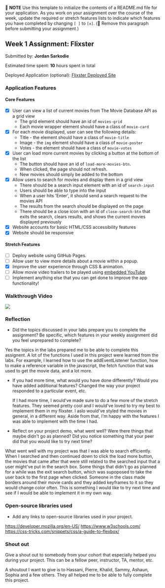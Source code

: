 📝 **NOTE** Use this template to initialize the contents of a README.md file for your application. As you work on your assignment over the course of the week, update the required or stretch features lists to indicate which features you have completed by changing `[ ]` to `[x]`. (🚫 Remove this paragraph before submitting your assignment.)

## Week 1 Assignment: Flixster

Submitted by: **Jordan Sarkodie**

Estimated time spent: **10** hours spent in total

Deployed Application (optional): [Flixster Deployed Site](ADD_LINK_HERE)

### Application Features

#### Core Features

- [X] User can view a list of current movies from The Movie Database API as a grid view
  - The grid element should have an id of `movies-grid`
  - Each movie wrapper element should have a class of `movie-card`
- [X] For each movie displayed, user can see the following details:
  - Title - the element should have a class of `movie-title`
  - Image - the `img` element should have a class of `movie-poster`
  - Votes - the element should have a class of `movie-votes`
- [X] User can load more current movies by clicking a button at the bottom of the list
  - The button should have an id of `load-more-movies-btn`.
  - When clicked, the page should not refresh.
  - New movies should simply be added to the bottom
- [X] Allow users to search for movies and display them in a grid view
  - There should be a search input element with an id of `search-input`
  - Users should be able to type into the input
  - When a user hits 'Enter', it should send a search request to the movies API
  - The results from the search should be displayed on the page
  - There should be a close icon with an id of `close-search-btn` that exits the search, clears results, and shows the current movies displayed previously
- [X] Website accounts for basic HTML/CSS accessibility features
- [X] Website should be responsive

#### Stretch Features

- [ ] Deploy website using GitHub Pages.
- [ ] Allow user to view more details about a movie within a popup.
- [X] Improve the user experience through CSS & animation.
- [ ] Allow movie video trailers to be played using [embedded YouTube](https://support.google.com/youtube/answer/171780?hl=en)
- [ ] Implement anything else that you can get done to improve the app functionality!

### Walkthrough Video


<a href="https://www.loom.com/share/b45061d4031d4e2ca52bb6de54b23bdf">
    <img style="max-width:300px;" src="https://cdn.loom.com/sessions/thumbnails/b45061d4031d4e2ca52bb6de54b23bdf-with-play.gif">
  </a>




### Reflection

- Did the topics discussed in your labs prepare you to complete the assignment? Be specific, which features in your weekly assignment did you feel unprepared to complete?

Yes the topics in the labs prepared me to be able to complete this assignent. A lot of the functions I used in this project were learned from the labs. For example, I learned how to use the addEventListener function, how to make a reference variable in the javascript, the fetch function that was used to get the movie data, and a lot more.

- If you had more time, what would you have done differently? Would you have added additional features? Changed the way your project responded to a particular event, etc.

  If I had more time, I would've made sure to do a few more of the stretch features. They seemed pretty cool and I would've loved to try my best to implement them in my flixster. I aslo would've styled the movies in general, in a different way. Aside from that, I'm happy with the features I was able to implement with the time I had.

- Reflect on your project demo, what went well? Were there things that maybe didn't go as planned? Did you notice something that your peer did that you would like to try next time?

What went well with my project was that I was able to search efficiently. When I searched and then continued down to click the load more button, the movies that came after that were still related to the searched input that a user might've put in the search box. Some things that didn't go as planned for a while was the exit search button, which was supoposed to take the user back to the first page when clicked. Someone in the class made borders around their movie cards and they added keyframes to it so they would change color often. This is something I would like to try next time and see if I would be able to implement it in my own way.



### Open-source libraries used

- Add any links to open-source libraries used in your project.

https://developer.mozilla.org/en-US/ 
https://www.w3schools.com/ 
https://css-tricks.com/snippets/css/a-guide-to-flexbox/ 


### Shout out

Give a shout out to somebody from your cohort that especially helped you during your project. This can be a fellow peer, instructor, TA, mentor, etc.

A shoutout I want to give is to Hassani, Pierre, Khalid, Sammy, Ashaun, Sophia and a few others. They all helped me to be able to fully complete this project.